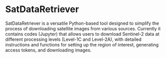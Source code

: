 # SatDataRetriever
SatDataRetriever is a versatile Python-based tool designed to simplify the process of downloading satellite images from various sources. 
Currently it contains codes (Jupyter) that allows users to download Sentinel-2 data at different processing levels (Level-1C and Level-2A), with detailed instructions and functions for setting up the region of interest, generating access tokens, and downloading images.
